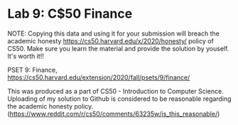 # Lab 9: C$50 Finance

NOTE: Copying this data and using it for your submission will breach the academic honesty https://cs50.harvard.edu/x/2020/honesty/ policy of CS50. Make sure you learn the material and provide the solution by youself. It's worth it!!

PSET 9: Finance, https://cs50.harvard.edu/extension/2020/fall/psets/9/finance/

This was produced as a part of CS50 - Introduction to Computer Science. Uploading of my solution to Github is considered to be reasonable regarding the academic honesty policy. (https://www.reddit.com/r/cs50/comments/63235w/is_this_reasonable/)
